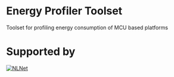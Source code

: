 # Energy Profiler Toolset
Toolset for profiling energy consumption of MCU based platforms

# Supported by
[![NLNet](https://nlnet.nl/image/logo_nlnet.svg )](https://nlnet.nl/)
